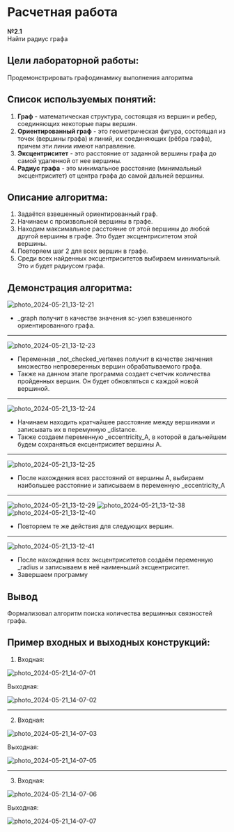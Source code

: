 # Расчетная работа
**№2.1**    
Найти радиус графа
## Цели лабораторной работы:
Продемонстрировать графодинамику выполнения алгоритма

## Список используемых понятий:
1. **Граф** - математическая структура, состоящая из вершин и ребер, соединяющих некоторые пары вершин.
2. **Ориентированный граф** - это геометрическая фигура, состоящая из точек (вершины графа) и линий, их соединяющих (рёбра графа), причем эти линии имеют направление.
3. **Эксцентриситет** - это расстояние от заданной вершины графа до самой удаленной от нее вершины.
4. **Радиус графа** - это минимальное расстояние (минимальный эксцентриситет) от центра графа до самой дальней вершины.

## Описание алгоритма:
1. Задаётся взвешенный ориентированный граф.
2. Начинаем с произвольной вершины в графе.
3. Находим максимальное расстояние от этой вершины до любой другой вершины в графе. Это будет эксцентриситетом этой вершины.
4. Повторяем шаг 2 для всех вершин в графе.
5. Среди всех найденных эксцентриситетов выбираем минимальный. Это и будет радиусом графа.

## Демонстрация алгоритма:


![photo_2024-05-21_13-12-21](https://github.com/iis-32170x/RPIIS/assets/147064507/6e4164c0-9a01-424f-a719-454a621d6543)


* _graph получит в качестве значения sc-узел взвешенного ориентированного графа.
******


![photo_2024-05-21_13-12-23](https://github.com/iis-32170x/RPIIS/assets/147064507/5249362b-2df2-4767-8955-3d74a1f22c1f)


* Переменная _not_checked_vertexes получит в качестве значения множество непроверенных
вершин обрабатываемого графа.
* Также на данном этапе программа создает счетчик количества пройденных вершин. Он будет обновляться с каждой новой вершиной.
******


![photo_2024-05-21_13-12-24](https://github.com/iis-32170x/RPIIS/assets/147064507/28465c02-353e-4b51-a9f9-1a8271c75056)


* Начинаем находить кратчайшее расстояние между вершинами и записывать их в перемунную _distance.
* Также создаем переменную _eccentricity_A, в которой в дальнейшем будем сохраняться ексцентриситет вершины А.
******


![photo_2024-05-21_13-12-25](https://github.com/iis-32170x/RPIIS/assets/147064507/7bd891a7-09e0-4706-9220-f9abd3ace044)


* После нахождения всех расстояний от вершины А, выбираем наибольшее расстояние и записываем в переменную _eccentricity_A
******


![photo_2024-05-21_13-12-29](https://github.com/iis-32170x/RPIIS/assets/147064507/3bab80db-9674-4441-aac2-0a93a9d5a449)
![photo_2024-05-21_13-12-38](https://github.com/iis-32170x/RPIIS/assets/147064507/2334ad01-dc52-4fc8-ad05-9699a175b63a)
![photo_2024-05-21_13-12-40](https://github.com/iis-32170x/RPIIS/assets/147064507/1f25a43f-f863-4373-ab9a-d19e25bb5c70)


* Повторяем те же действия для следующих вершин.
******
  
  
![photo_2024-05-21_13-12-41](https://github.com/iis-32170x/RPIIS/assets/147064507/3d4e9916-86b7-4146-8250-997ff111aa2d)


* После нахождения всех эксцентриситетов создаём переменную _radius и записываем в неё наименьший эксцентриситет.
* Завершаем программу


## Вывод
Формализовал алгоритм поиска количества вершинных связностей графа.


## Пример входных и выходных конструкций:

1. Входная:

![photo_2024-05-21_14-07-01](https://github.com/iis-32170x/RPIIS/assets/147064507/334153ca-2699-4b76-9296-3fc7e1f3525b)

Выходная:

![photo_2024-05-21_14-07-02](https://github.com/iis-32170x/RPIIS/assets/147064507/ec78a948-f3df-49f1-9654-cb91b4456a9b)

******

2. Входная:

![photo_2024-05-21_14-07-03](https://github.com/iis-32170x/RPIIS/assets/147064507/7f18e21a-866d-4ebc-b8bb-542ce28118a8)

Выходная:

![photo_2024-05-21_14-07-05](https://github.com/iis-32170x/RPIIS/assets/147064507/07bccbd8-2843-414f-afd2-8b89199d3227)

******

3. Входная:

![photo_2024-05-21_14-07-06](https://github.com/iis-32170x/RPIIS/assets/147064507/16730f12-7f34-483f-9c3d-5edda93704ad)

Выходная:

![photo_2024-05-21_14-07-07](https://github.com/iis-32170x/RPIIS/assets/147064507/1db0bd27-9a87-4aae-89d9-68703de625c6)

